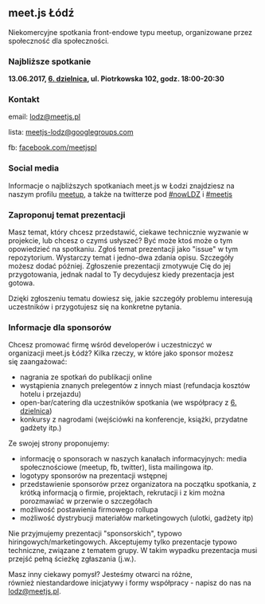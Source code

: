 ## meet.js Łódź
Niekomercyjne spotkania front-endowe typu meetup, organizowane przez społeczność dla społeczności. 

### Najbliższe spotkanie
**13.06.2017, [6. dzielnica](https://www.facebook.com/6dzielnica/), ul. Piotrkowska 102, godz. 18:00-20:30**


### Kontakt
email: [lodz@meetjs.pl](mailto:lodz@meetjs.pl)

lista: [meetjs-lodz@googlegroups.com](mailto:meetjs-lodz@googlegroups.com)

fb: [facebook.com/meetjspl](https://www.facebook.com/meetjspl)


### Social media
Informacje o najbliższych spotkaniach meet.js w Łodzi znajdziesz na naszym profilu [meetup](http://meetup.com/meet-js-lodz), a także na twitterze pod [#nowLDZ](https://twitter.com/hashtag/nowLDZ?src=hash) i [#meetjs](https://twitter.com/hashtag/meetjs?src=hash)



### Zaproponuj temat prezentacji
Masz temat, który chcesz przedstawić, ciekawe technicznie wyzwanie w projekcie, lub chcesz o czymś usłyszeć? Być może ktoś może o tym opowiedzieć na spotkaniu. Zgłoś temat prezentacji jako "issue" w tym repozytorium. Wystarczy temat i jedno-dwa zdania opisu. Szczegóły możesz dodać później. Zgłoszenie prezentacji zmotywuje Cię do jej przygotowania, jednak nadal to Ty decydujesz kiedy prezentacja jest gotowa.

Dzięki zgłoszeniu tematu dowiesz się, jakie szczegóły problemu interesują uczestników i przygotujesz się na konkretne pytania.



### Informacje dla sponsorów

Chcesz promować firmę wśród developerów i uczestniczyć w organizacji meet.js Łódż? Kilka rzeczy, w które jako sponsor możesz się zaangażować:

- nagrania ze spotkań do publikacji online
- wystąpienia znanych prelegentów z innych miast (refundacja kosztów hotelu i przejazdu)
- open-bar/catering dla uczestników spotkania (we współpracy z [6. dzielnica](https://www.facebook.com/6dzielnica/))
- konkursy z nagrodami (wejściówki na konferencje, książki, przydatne gadżety itp.)

Ze swojej strony proponujemy:

- informację o sponsorach w naszych kanałach informacyjnych: media społecznościowe (meetup, fb, twitter), lista mailingowa itp.
- logotypy sponsorów na prezentacji wstępnej
- przedstawienie sponsorów przez organizatora na początku spotkania, z krótką informacją o firmie, projektach, rekrutacji i z kim można porozmawiać w przerwie o szczegółach
- możliwość postawienia firmowego rollupa
- możliwość dystrybucji materiałów marketingowych (ulotki, gadżety itp)

Nie przyjmujemy prezentacji "sponsorskich", typowo hiringowych/marketingowych. Akceptujemy tylko prezentacje typowo techniczne, związane z tematem grupy. W takim wypadku prezentacja musi przejść pełną ścieżkę zgłaszania (j.w.).

Masz inny ciekawy pomysł? Jesteśmy otwarci na różne, również niestandardowe inicjatywy i formy współpracy - napisz do nas na [lodz@meetjs.pl](mailto:lodz@meetjs.pl).
